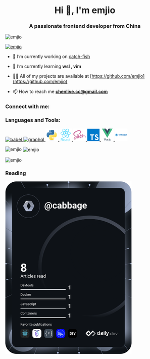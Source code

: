 <h1 align="center">Hi 👋, I'm emjio</h1>
<h3 align="center">A passionate frontend developer from China</h3>

<p align="left"> <img src="https://komarev.com/ghpvc/?username=emjio&label=Profile%20views&color=0e75b6&style=flat" alt="emjio" /> </p>

<p align="left"> <a href="https://github.com/ryo-ma/github-profile-trophy"><img src="https://github-profile-trophy.vercel.app/?username=emjio" alt="emjio" /></a> </p>

- 🔭 I’m currently working on [catch-fish](https://github.com/MulticoloredBlack/catch-fish)

- 🌱 I’m currently learning **wsl , vim**

- 👨‍💻 All of my projects are available at [https://github.com/emjio](https://github.com/emjio)

- 📫 How to reach me **chenlive.cc@gmail.com**

<h3 align="left">Connect with me:</h3>
<p align="left">
</p>

<h3 align="left">Languages and Tools:</h3>
<p align="left"> <a href="https://babeljs.io/" target="_blank" rel="noreferrer"> <img src="https://www.vectorlogo.zone/logos/babeljs/babeljs-icon.svg" alt="babel" width="40" height="40"/> </a> <a href="https://graphql.org" target="_blank" rel="noreferrer"> <img src="https://www.vectorlogo.zone/logos/graphql/graphql-icon.svg" alt="graphql" width="40" height="40"/> </a> <a href="https://www.python.org" target="_blank" rel="noreferrer"> <img src="https://raw.githubusercontent.com/devicons/devicon/master/icons/python/python-original.svg" alt="python" width="40" height="40"/> </a> <a href="https://reactjs.org/" target="_blank" rel="noreferrer"> <img src="https://raw.githubusercontent.com/devicons/devicon/master/icons/react/react-original-wordmark.svg" alt="react" width="40" height="40"/> </a> <a href="https://sass-lang.com" target="_blank" rel="noreferrer"> <img src="https://raw.githubusercontent.com/devicons/devicon/master/icons/sass/sass-original.svg" alt="sass" width="40" height="40"/> </a> <a href="https://www.typescriptlang.org/" target="_blank" rel="noreferrer"> <img src="https://raw.githubusercontent.com/devicons/devicon/master/icons/typescript/typescript-original.svg" alt="typescript" width="40" height="40"/> </a> <a href="https://vuejs.org/" target="_blank" rel="noreferrer"> <img src="https://raw.githubusercontent.com/devicons/devicon/master/icons/vuejs/vuejs-original-wordmark.svg" alt="vuejs" width="40" height="40"/> </a> <a href="https://webpack.js.org" target="_blank" rel="noreferrer"> <img src="https://raw.githubusercontent.com/devicons/devicon/d00d0969292a6569d45b06d3f350f463a0107b0d/icons/webpack/webpack-original-wordmark.svg" alt="webpack" width="40" height="40"/> </a> </p>

<p><img align="left" src="https://github-readme-stats.vercel.app/api/top-langs?username=emjio&show_icons=true&locale=en&layout=compact" alt="emjio" /></p>

<p>&nbsp;<img align="center" src="https://github-readme-stats.vercel.app/api?username=emjio&show_icons=true&locale=en" alt="emjio" /></p>

<p><img align="center" src="https://github-readme-streak-stats.herokuapp.com/?user=emjio&theme=default" alt="emjio" /></p>
<h3 align="left">Reading</h3>
<a href="https://app.daily.dev/cabbage"><img src="https://github.com/emjio/emjio/blob/master/devcard.svg" width="400" alt="emjio's Dev Card"/></a>
